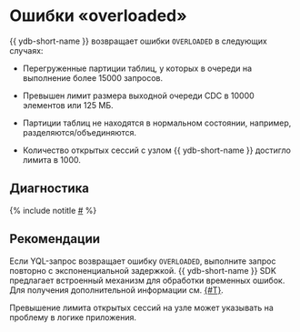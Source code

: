 # Ошибки «overloaded»

{{ ydb-short-name }} возвращает ошибки `OVERLOADED` в следующих случаях:

* Перегруженные партиции таблиц, у которых в очереди на выполнение более 15000 запросов.

* Превышен лимит размера выходной очереди CDC в 10000 элементов или 125 МБ.

* Партиции таблиц не находятся в нормальном состоянии, например, разделяются/объединяются.

* Количество открытых сессий с узлом {{ ydb-short-name }} достигло лимита в 1000.

## Диагностика

<!-- The include is added to allow partial overrides in overlays  -->
{% include notitle [#](_includes/overloaded-errors.md) %}

## Рекомендации

Если YQL-запрос возвращает ошибку `OVERLOADED`, выполните запрос повторно с экспоненциальной задержкой. {{ ydb-short-name }} SDK предлагает встроенный механизм для обработки временных ошибок. Для получения дополнительной информации см. [{#T}](../../../../reference/ydb-sdk/error_handling.md).

Превышение лимита открытых сессий на узле может указывать на проблему в логике приложения.
